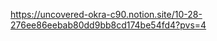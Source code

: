 [https://uncovered-okra-c90.notion.site/10-28-276ee86eebab80dd9bb8cd174be54fd4?pvs=4
](https://ashleyrl.notion.site/)

